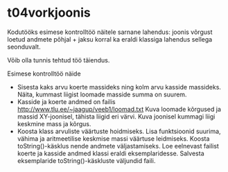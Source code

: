 # t04vorkjoonis

Kodutööks esimese kontrolltöö näitele sarnane lahendus: joonis võrgust loetud andmete põhjal + jaksu korral ka eraldi klassiga lahendus sellega seonduvalt. 

Võib olla tunnis tehtud töö täiendus.

Esimese kontrolltöö näide

* Sisesta kaks arvu koerte massideks ning kolm arvu kasside massideks. Näita, kummast liigist loomade masside summa on suurem.
* Kasside ja koerte andmed on failis http://www.tlu.ee/~jaagup/veeb1/loomad.txt 
Kuva loomade kõrgused ja massid XY-joonisel, tähista liigid eri värvi. Kuva joonisel kummagi liigi keskmine mass ja kõrgus.
* Koosta klass arvuliste väärtuste hoidmiseks. Lisa funktsioonid suurima, vähima ja aritmeetilise keskmise massi väärtuse leidmiseks. Koosta toString()-käsklus nende andmete väljastamiseks. Loe eelnevast failist koerte ja kasside andmed klassi eraldi eksemplaridesse. Salvesta eksemplaride toString()-käskluste väljundid faili.
